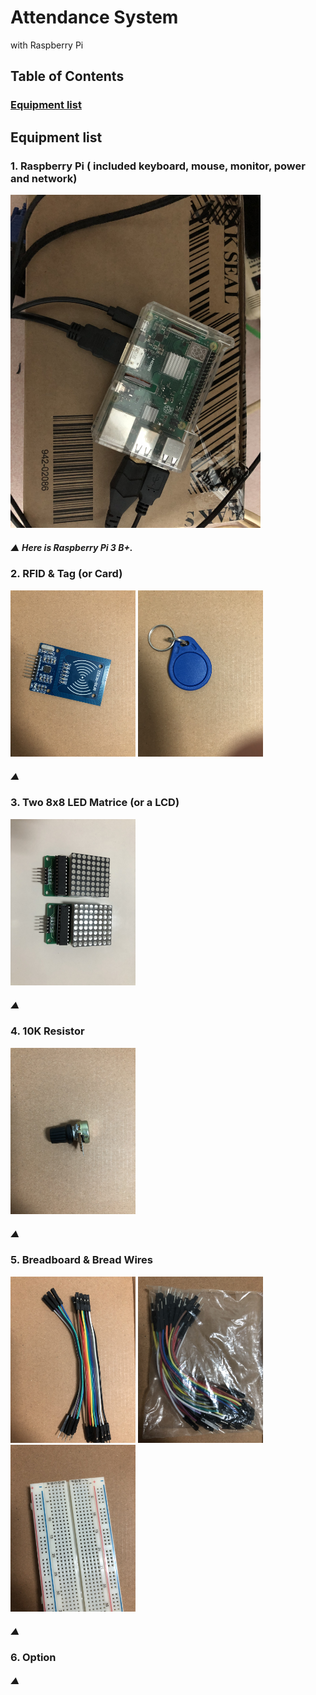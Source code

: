 # Attendance System
 with Raspberry Pi

## Table of Contents  
### [Equipment list](#equipment_list)
<a name="equipment_list"/>

## Equipment list

### 1. Raspberry Pi ( included keyboard, mouse, monitor, power and network)

<img src="https://github.com/rbsyeh/Attendance_System/blob/master/pictures/IMG_0011.jpeg" width="400">

##### ▲ Here is Raspberry Pi 3 B+.


### 2. RFID & Tag (or Card)

<img src="https://github.com/rbsyeh/Attendance_System/blob/master/pictures/IMG_0002.jpeg" width="200">
<img src="https://github.com/rbsyeh/Attendance_System/blob/master/pictures/IMG_0003.jpeg" width="200">

##### ▲


### 3. Two 8x8 LED Matrice (or a LCD)

<img src="https://github.com/rbsyeh/Attendance_System/blob/master/pictures/IMG_0012.jpeg" width="200">

##### ▲

### 4. 10K Resistor

<img src="https://github.com/rbsyeh/Attendance_System/blob/master/pictures/IMG_0005.jpeg" width="200">

##### ▲

### 5. Breadboard & Bread Wires
<img src="https://github.com/rbsyeh/Attendance_System/blob/master/pictures/IMG_0007.jpeg" width="200">
<img src="https://github.com/rbsyeh/Attendance_System/blob/master/pictures/IMG_0006.jpeg" width="200">
<img src="https://github.com/rbsyeh/Attendance_System/blob/master/pictures/IMG_0001.jpeg" width="200">

##### ▲

### 6. Option

##### ▲
